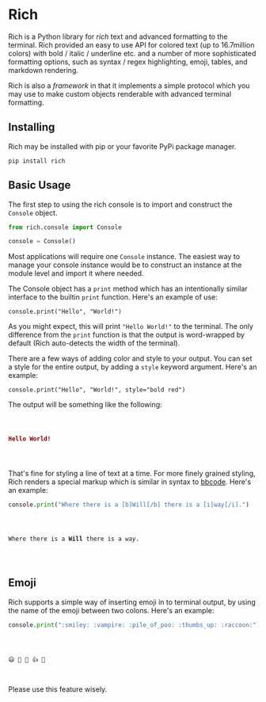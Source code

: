 # Rich

Rich is a Python library for _rich_ text and advanced formatting to the terminal. Rich provided an easy to use API for colored text (up to 16.7million colors) with bold / italic / underline etc. and a number of more sophisticated formatting options, such as syntax / regex highlighting, emoji, tables, and markdown rendering.

Rich is also a _framework_ in that it implements a simple protocol which you may use to make custom objects renderable with advanced terminal formatting.

## Installing

Rich may be installed with pip or your favorite PyPi package manager.

```
pip install rich
```

## Basic Usage

The first step to using the rich console is to import and construct the `Console` object.

```python
from rich.console import Console

console = Console()
```

Most applications will require one `Console` instance. The easiest way to manage your console instance would be to construct an instance at the module level and import it where needed.

The Console object has a `print` method which has an intentionally similar interface to the builtin `print` function. Here's an example of use:

```
console.print("Hello", "World!")
```

As you might expect, this will print `"Hello World!"` to the terminal. The only difference from the `print` function is that the output is word-wrapped by default (Rich auto-detects the width of the terminal).

There are a few ways of adding color and style to your output. You can set a style for the entire output, by adding a `style` keyword argument. Here's an example:

```
console.print("Hello", "World!", style="bold red")
```

The output will be something like the following:

<code>
        <pre style="font-family:Menlo,'DejaVu Sans Mono',consolas,'Courier New',monospace"><span style="color: #800000; font-weight: bold">Hello World! 
</span></pre>
    </code>

That's fine for styling a line of text at a time. For more finely grained styling, Rich renders a special markup which is similar in syntax to [bbcode](https://en.wikipedia.org/wiki/BBCode). Here's an example:

```python
console.print("Where there is a [b]Will[/b] there is a [i]way[/i].")
```

<code>
        <pre style="font-family:Menlo,'DejaVu Sans Mono',consolas,'Courier New',monospace">
Where there is a <span style="font-weight: bold">Will</span> there is a <span style="font-style: italic">way</span>. 
</pre>
    </code>

## Emoji

Rich supports a simple way of inserting emoji in to terminal output, by using the name of the emoji between two colons. Here's an example:

```python
console.print(":smiley: :vampire: :pile_of_poo: :thumbs_up: :raccoon:")
```

<code>
        <pre style="font-family:Menlo,'DejaVu Sans Mono',consolas,'Courier New',monospace">😃 🧛 💩 👍 🦝 
</pre>
</code>

Please use this feature wisely.
